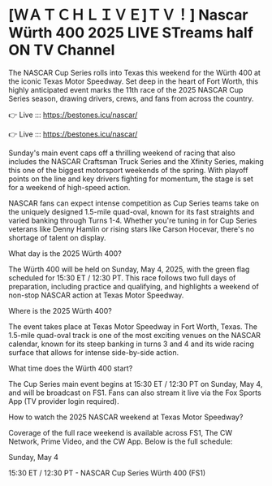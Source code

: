 # [ＷＡＴＣＨＬＩＶＥ]ＴＶ！] Nascar Würth 400 2025 LIVE STreams half ON TV Channel 

The NASCAR Cup Series rolls into Texas this weekend for the Würth 400 at the iconic Texas Motor Speedway. Set deep in the heart of Fort Worth, this highly anticipated event marks the 11th race of the 2025 NASCAR Cup Series season, drawing drivers, crews, and fans from across the country.

👉 Live ::: https://bestones.icu/nascar/

👉 Live ::: https://bestones.icu/nascar/

Sunday's main event caps off a thrilling weekend of racing that also includes the NASCAR Craftsman Truck Series and the Xfinity Series, making this one of the biggest motorsport weekends of the spring. With playoff points on the line and key drivers fighting for momentum, the stage is set for a weekend of high-speed action.

NASCAR fans can expect intense competition as Cup Series teams take on the uniquely designed 1.5-mile quad-oval, known for its fast straights and varied banking through Turns 1-4. Whether you're tuning in for Cup Series veterans like Denny Hamlin or rising stars like Carson Hocevar, there's no shortage of talent on display.

What day is the 2025 Würth 400?

The Würth 400 will be held on Sunday, May 4, 2025, with the green flag scheduled for 15:30 ET / 12:30 PT. This race follows two full days of preparation, including practice and qualifying, and highlights a weekend of non-stop NASCAR action at Texas Motor Speedway.

Where is the 2025 Würth 400?

The event takes place at Texas Motor Speedway in Fort Worth, Texas. The 1.5-mile quad-oval track is one of the most exciting venues on the NASCAR calendar, known for its steep banking in turns 3 and 4 and its wide racing surface that allows for intense side-by-side action.

What time does the Würth 400 start?

The Cup Series main event begins at 15:30 ET / 12:30 PT on Sunday, May 4, and will be broadcast on FS1. Fans can also stream it live via the Fox Sports App (TV provider login required).

How to watch the 2025 NASCAR weekend at Texas Motor Speedway?

Coverage of the full race weekend is available across FS1, The CW Network, Prime Video, and the CW App. Below is the full schedule:

Sunday, May 4

15:30 ET / 12:30 PT - NASCAR Cup Series Würth 400 (FS1)
